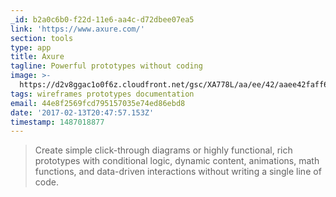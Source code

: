 ```yaml
---
_id: b2a0c6b0-f22d-11e6-aa4c-d72dbee07ea5
link: 'https://www.axure.com/'
section: tools
type: app
title: Axure
tagline: Powerful prototypes without coding
image: >-
  https://d2v8ggac1o0f6z.cloudfront.net/gsc/XA778L/aa/ee/42/aaee42faff6b41f79e75ff915c68a3b9/images/prototypes__specifications__and_diagrams_in_one_to/u216.png
tags: wireframes prototypes documentation
email: 44e8f2569fcd795157035e74ed86ebd8
date: '2017-02-13T20:47:57.153Z'
timestamp: 1487018877
---
```

> Create simple click-through diagrams or highly functional, rich prototypes with conditional logic, dynamic content, animations, math functions, and data-driven interactions without writing a single line of code.